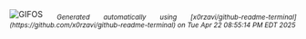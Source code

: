 <div align="justify">
<picture>
    <source media="(prefers-color-scheme: dark)" srcset="https://i.ibb.co/qFBN4yfT/output-gif.gif">
    <source media="(prefers-color-scheme: light)" srcset="https://i.ibb.co/qFBN4yfT/output-gif.gif">
    <img alt="GIFOS" src="https://i.ibb.co/qFBN4yfT/output-gif.gif">
</picture>
<sub><i>Generated automatically using [x0rzavi/github-readme-terminal](https://github.com/x0rzavi/github-readme-terminal) on Tue Apr 22 08:55:14 PM EDT 2025</i></sub>
</div>

<!--  -->
